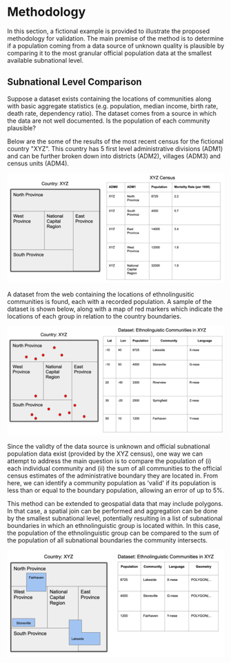 # Methodology

In this section, a fictional example is provided to illustrate the proposed methodology for validation. The main premise of the method is to determine if a population coming from a data source of unknown quality is plausible by comparing it to the most granular official population data at the smallest available subnational level.


## Subnational Level Comparison

Suppose a dataset exists containing the locations of communities along with basic aggregate statistics (e.g. population, median income, birth rate, death rate, dependency ratio). The dataset comes from a source in which the data are not well documented. Is the population of each community plausible? 

Below are the some of the results of the most recent census for the fictional country "XYZ". This country has 5 first level administrative divisions (ADM1) and can be further broken down into districts (ADM2), villages (ADM3) and census units (ADM4). 

![official data source](../docs/images/ex_official.png)

A dataset from the web containing the locations of ethnolingusitic communities is found, each with a recorded population. A sample of the dataset is shown below, along with a map of red markers which indicate the locations of each group in relation to the country boundaries.

![ethnolinguistic dataset points](../docs/images/ex_dataset.png)

Since the validty of the data source is unknown and official subnational population data exist (provided by the XYZ census), one way we can attempt to address the main question is to compare the population of (i) each individual community and (ii) the sum of all communities to the official census estimates of the administrative boundary they are located in. From here, we can identify a community population as 'valid' if its population is less than or equal to the boundary population, allowing an error of up to 5%.

This method can be extended to geospatial data that may include polygons. In that case, a spatial join can be performed and aggregation can be done by the smallest subnational level, potentially resulting in a list of subnational boundaries in which an ethnolinguistic group is located within. In this case, the population of the ethnolinguistic group can be compared to the sum of the population of all subnational boundaries the community intersects. 

![ethnolinguistic dataset areas](../docs/images/ex_areas.png)

